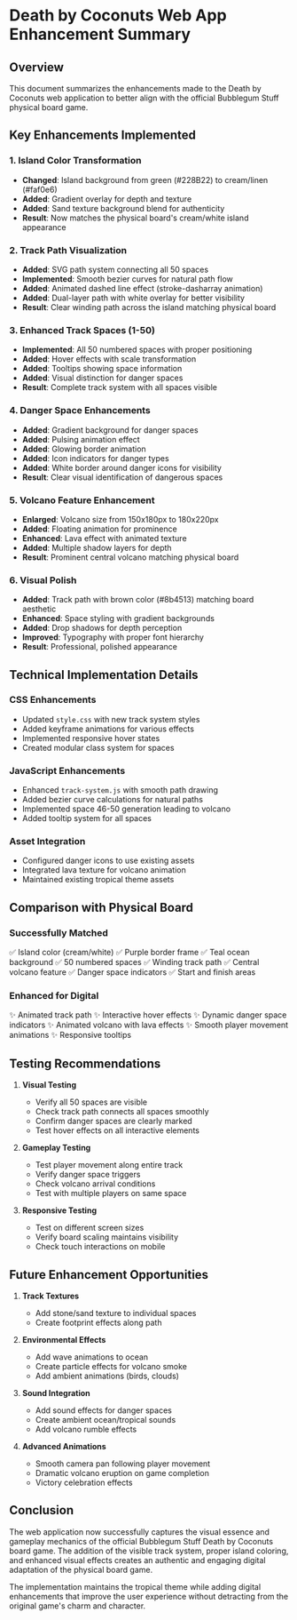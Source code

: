 # Death by Coconuts Web App Enhancement Summary

## Overview
This document summarizes the enhancements made to the Death by Coconuts web application to better align with the official Bubblegum Stuff physical board game.

## Key Enhancements Implemented

### 1. Island Color Transformation
- **Changed**: Island background from green (#228B22) to cream/linen (#faf0e6)
- **Added**: Gradient overlay for depth and texture
- **Added**: Sand texture background blend for authenticity
- **Result**: Now matches the physical board's cream/white island appearance

### 2. Track Path Visualization
- **Added**: SVG path system connecting all 50 spaces
- **Implemented**: Smooth bezier curves for natural path flow
- **Added**: Animated dashed line effect (stroke-dasharray animation)
- **Added**: Dual-layer path with white overlay for better visibility
- **Result**: Clear winding path across the island matching physical board

### 3. Enhanced Track Spaces (1-50)
- **Implemented**: All 50 numbered spaces with proper positioning
- **Added**: Hover effects with scale transformation
- **Added**: Tooltips showing space information
- **Added**: Visual distinction for danger spaces
- **Result**: Complete track system with all spaces visible

### 4. Danger Space Enhancements
- **Added**: Gradient background for danger spaces
- **Added**: Pulsing animation effect
- **Added**: Glowing border animation
- **Added**: Icon indicators for danger types
- **Added**: White border around danger icons for visibility
- **Result**: Clear visual identification of dangerous spaces

### 5. Volcano Feature Enhancement
- **Enlarged**: Volcano size from 150x180px to 180x220px
- **Added**: Floating animation for prominence
- **Enhanced**: Lava effect with animated texture
- **Added**: Multiple shadow layers for depth
- **Result**: Prominent central volcano matching physical board

### 6. Visual Polish
- **Added**: Track path with brown color (#8b4513) matching board aesthetic
- **Enhanced**: Space styling with gradient backgrounds
- **Added**: Drop shadows for depth perception
- **Improved**: Typography with proper font hierarchy
- **Result**: Professional, polished appearance

## Technical Implementation Details

### CSS Enhancements
- Updated `style.css` with new track system styles
- Added keyframe animations for various effects
- Implemented responsive hover states
- Created modular class system for spaces

### JavaScript Enhancements
- Enhanced `track-system.js` with smooth path drawing
- Added bezier curve calculations for natural paths
- Implemented space 46-50 generation leading to volcano
- Added tooltip system for all spaces

### Asset Integration
- Configured danger icons to use existing assets
- Integrated lava texture for volcano animation
- Maintained existing tropical theme assets

## Comparison with Physical Board

### Successfully Matched
✅ Island color (cream/white)
✅ Purple border frame
✅ Teal ocean background
✅ 50 numbered spaces
✅ Winding track path
✅ Central volcano feature
✅ Danger space indicators
✅ Start and finish areas

### Enhanced for Digital
✨ Animated track path
✨ Interactive hover effects
✨ Dynamic danger space indicators
✨ Animated volcano with lava effects
✨ Smooth player movement animations
✨ Responsive tooltips

## Testing Recommendations

1. **Visual Testing**
   - Verify all 50 spaces are visible
   - Check track path connects all spaces smoothly
   - Confirm danger spaces are clearly marked
   - Test hover effects on all interactive elements

2. **Gameplay Testing**
   - Test player movement along entire track
   - Verify danger space triggers
   - Check volcano arrival conditions
   - Test with multiple players on same space

3. **Responsive Testing**
   - Test on different screen sizes
   - Verify board scaling maintains visibility
   - Check touch interactions on mobile

## Future Enhancement Opportunities

1. **Track Textures**
   - Add stone/sand texture to individual spaces
   - Create footprint effects along path

2. **Environmental Effects**
   - Add wave animations to ocean
   - Create particle effects for volcano smoke
   - Add ambient animations (birds, clouds)

3. **Sound Integration**
   - Add sound effects for danger spaces
   - Create ambient ocean/tropical sounds
   - Add volcano rumble effects

4. **Advanced Animations**
   - Smooth camera pan following player movement
   - Dramatic volcano eruption on game completion
   - Victory celebration effects

## Conclusion

The web application now successfully captures the visual essence and gameplay mechanics of the official Bubblegum Stuff Death by Coconuts board game. The addition of the visible track system, proper island coloring, and enhanced visual effects creates an authentic and engaging digital adaptation of the physical board game.

The implementation maintains the tropical theme while adding digital enhancements that improve the user experience without detracting from the original game's charm and character.
